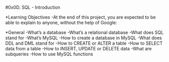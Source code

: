 #0x0D. SQL - Introduction

*Learning Objectives
-At the end of this project, you are expected to be able to explain to anyone, without the help of Google:

*General
-What’s a database
-What’s a relational database
-What does SQL stand for
-What’s MySQL
-How to create a database in MySQL
-What does DDL and DML stand for
-How to CREATE or ALTER a table
-How to SELECT data from a table
-How to INSERT, UPDATE or DELETE data
-What are subqueries
-How to use MySQL functions
